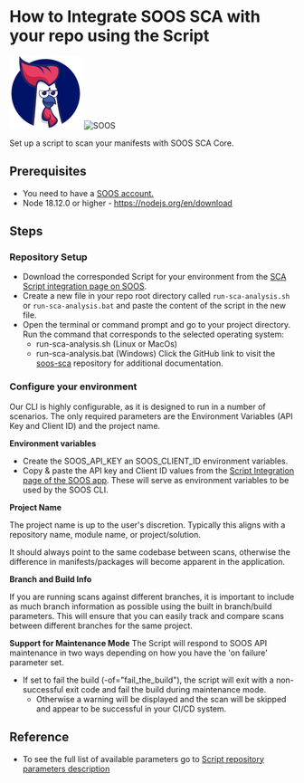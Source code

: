 # How to Integrate SOOS SCA with your repo using the Script
<div>
<img src="../assets/img/SOOS-Icon.png" alt="SOOS" width="128" height="128">
<img src="../assets/img/shell.png" alt="SOOS" width="128" height="128">
</div>

Set up a script to scan your manifests with SOOS SCA Core.

## Prerequisites
- You need to have a [SOOS account.](https://app.soos.io/register)
- Node 18.12.0 or higher - https://nodejs.org/en/download

## Steps

### **Repository Setup**
* Download the corresponded Script for your environment from the [SCA Script integration page on SOOS](https://app.soos.io/integrate/sca?id=script).
* Create a new file in your repo root directory called `run-sca-analysis.sh` or `run-sca-analysis.bat` and paste the content of the script in the new file.
* Open the terminal or command prompt and go to your project directory. Run the command that corresponds to the selected operating system:
    * run-sca-analysis.sh (Linux or MacOs)
    * run-sca-analysis.bat (Windows)
Click the GitHub link to visit the [soos-sca](https://github.com/soos-io/soos-sca) repository for additional documentation.

### **Configure your environment**
Our CLI is highly configurable, as it is designed to run in a number of scenarios. The only required parameters are the Environment Variables (API Key and Client ID) and the project name.

**Environment variables**

* Create the SOOS_API_KEY an SOOS_CLIENT_ID environment variables.
* Copy & paste the API key and Client ID values from the [Script Integration page of the SOOS app](https://app.soos.io/integrate/sca?id=script).  These will serve as environment variables to be used by the SOOS CLI.

**Project Name**

The project name is up to the user's discretion.  Typically this aligns with a repository name, module name, or project/solution.

It should always point to the same codebase between scans, otherwise the difference in manifests/packages will become apparent in the application.

**Branch and Build Info**

If you are running scans against different branches, it is important to include as much branch information as possible using the built in branch/build parameters. This will ensure that you can easily track and compare scans between different branches for the same project.

**Support for Maintenance Mode**
The Script will respond to SOOS API maintenance in two ways depending on how you have the 'on failure' parameter set.

* If set to fail the build (-of="fail_the_build"), the script will exit with a non-successful exit code and fail the build during maintenance mode.
    * Otherwise a warning will be displayed and the scan will be skipped and appear to be successful in your CI/CD system.

## Reference
* To see the full list of available parameters go to [Script repository parameters description](https://github.com/soos-io/soos-sca?tab=readme-ov-file#parameters)